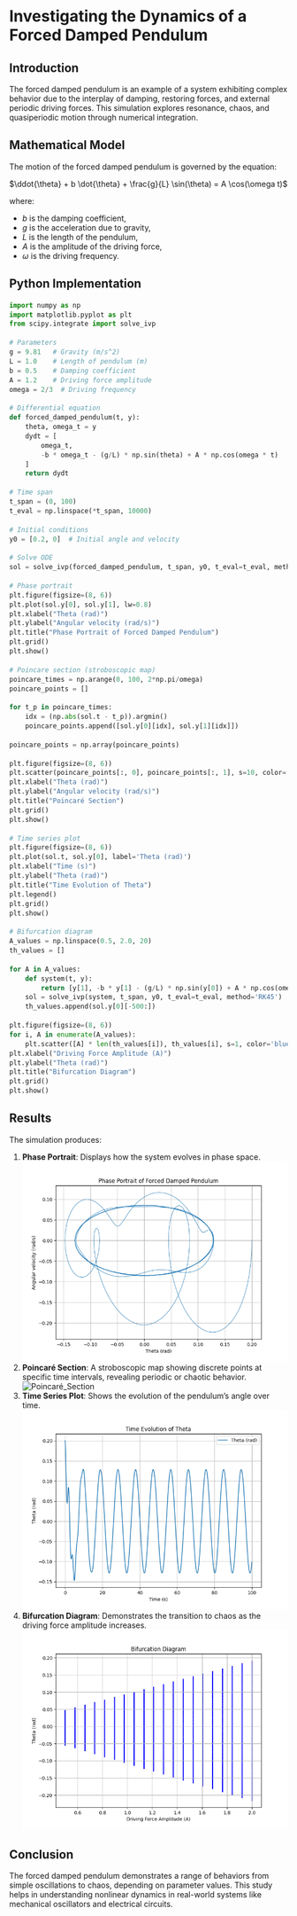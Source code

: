 # Investigating the Dynamics of a Forced Damped Pendulum

## Introduction
The forced damped pendulum is an example of a system exhibiting complex behavior due to the interplay of damping, restoring forces, and external periodic driving forces. This simulation explores resonance, chaos, and quasiperiodic motion through numerical integration.

## Mathematical Model
The motion of the forced damped pendulum is governed by the equation:

$\ddot{\theta} + b \dot{\theta} + \frac{g}{L} \sin(\theta) = A \cos(\omega t)$

where:
- $b$ is the damping coefficient,
- $g$ is the acceleration due to gravity,
- $L$ is the length of the pendulum,
- $A$ is the amplitude of the driving force,
- $\omega$ is the driving frequency.

## Python Implementation
```python
import numpy as np
import matplotlib.pyplot as plt
from scipy.integrate import solve_ivp

# Parameters
g = 9.81   # Gravity (m/s^2)
L = 1.0    # Length of pendulum (m)
b = 0.5    # Damping coefficient
A = 1.2    # Driving force amplitude
omega = 2/3  # Driving frequency

# Differential equation
def forced_damped_pendulum(t, y):
    theta, omega_t = y
    dydt = [
        omega_t,
        -b * omega_t - (g/L) * np.sin(theta) + A * np.cos(omega * t)
    ]
    return dydt

# Time span
t_span = (0, 100)
t_eval = np.linspace(*t_span, 10000)

# Initial conditions
y0 = [0.2, 0]  # Initial angle and velocity

# Solve ODE
sol = solve_ivp(forced_damped_pendulum, t_span, y0, t_eval=t_eval, method='RK45')

# Phase portrait
plt.figure(figsize=(8, 6))
plt.plot(sol.y[0], sol.y[1], lw=0.8)
plt.xlabel("Theta (rad)")
plt.ylabel("Angular velocity (rad/s)")
plt.title("Phase Portrait of Forced Damped Pendulum")
plt.grid()
plt.show()

# Poincare section (stroboscopic map)
poincare_times = np.arange(0, 100, 2*np.pi/omega)
poincare_points = []

for t_p in poincare_times:
    idx = (np.abs(sol.t - t_p)).argmin()
    poincare_points.append([sol.y[0][idx], sol.y[1][idx]])

poincare_points = np.array(poincare_points)

plt.figure(figsize=(8, 6))
plt.scatter(poincare_points[:, 0], poincare_points[:, 1], s=10, color='red')
plt.xlabel("Theta (rad)")
plt.ylabel("Angular velocity (rad/s)")
plt.title("Poincaré Section")
plt.grid()
plt.show()

# Time series plot
plt.figure(figsize=(8, 6))
plt.plot(sol.t, sol.y[0], label='Theta (rad)')
plt.xlabel("Time (s)")
plt.ylabel("Theta (rad)")
plt.title("Time Evolution of Theta")
plt.legend()
plt.grid()
plt.show()

# Bifurcation diagram
A_values = np.linspace(0.5, 2.0, 20)
th_values = []

for A in A_values:
    def system(t, y):
        return [y[1], -b * y[1] - (g/L) * np.sin(y[0]) + A * np.cos(omega * t)]
    sol = solve_ivp(system, t_span, y0, t_eval=t_eval, method='RK45')
    th_values.append(sol.y[0][-500:])

plt.figure(figsize=(8, 6))
for i, A in enumerate(A_values):
    plt.scatter([A] * len(th_values[i]), th_values[i], s=1, color='blue')
plt.xlabel("Driving Force Amplitude (A)")
plt.ylabel("Theta (rad)")
plt.title("Bifurcation Diagram")
plt.grid()
plt.show()
```

## Results
The simulation produces:
1. **Phase Portrait**: Displays how the system evolves in phase space.
![Phase_Portrait_of_Forced_Damped_Pendulum](../../_pics/Phase_Portrait_of_Forced_Damped_Pendulum.png)
2. **Poincaré Section**: A stroboscopic map showing discrete points at specific time intervals, revealing periodic or chaotic behavior.
![Poincaré_Section](../../_pics/Poincaré_Section.png)
3. **Time Series Plot**: Shows the evolution of the pendulum’s angle over time.
![Time_Evolution_of_Theta](../../_pics/Time_Evolution_of_Theta.png)
4. **Bifurcation Diagram**: Demonstrates the transition to chaos as the driving force amplitude increases.
![Bifurcation_Diagram](../../_pics/Bifurcation_Diagram.png)

## Conclusion
The forced damped pendulum demonstrates a range of behaviors from simple oscillations to chaos, depending on parameter values. This study helps in understanding nonlinear dynamics in real-world systems like mechanical oscillators and electrical circuits.

